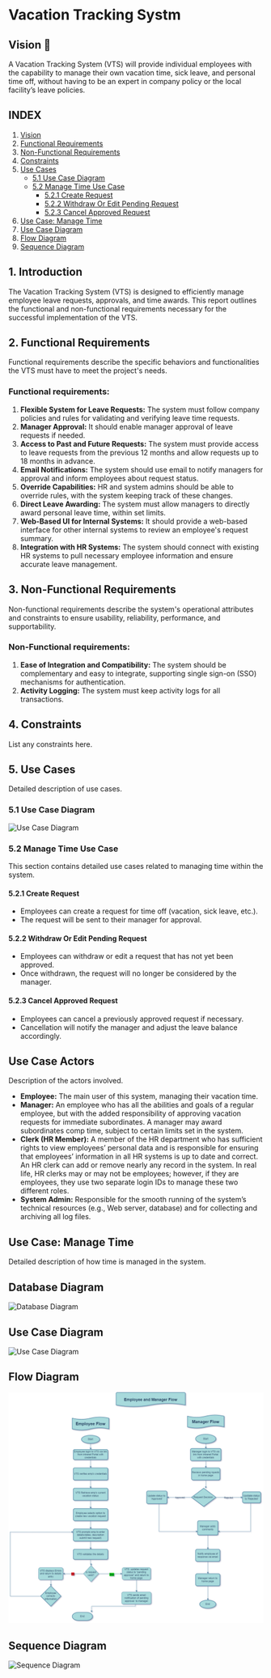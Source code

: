 # Vacation Tracking Systm

## Vision 🌟
A Vacation Tracking System (VTS) will provide individual employees with the capability to manage their own vacation time, sick leave, and personal time off, without having to be an expert in company policy or the local facility’s leave policies.

## INDEX
1. [Vision](#1-vision)
2. [Functional Requirements](#2-functional-requirements)
3. [Non-Functional Requirements](#3-non-functional-requirements)
4. [Constraints](#4-constraints)
5. [Use Cases](#5-use-cases)
   - [5.1 Use Case Diagram](#51-use-case-diagram)
   - [5.2 Manage Time Use Case](#52-manage-time-use-case)
     - [5.2.1 Create Request](#521-create-request)
     - [5.2.2 Withdraw Or Edit Pending Request](#522-withdraw-or-edit-pending-request)
     - [5.2.3 Cancel Approved Request](#523-cancel-approved-request)
4. [Use Case: Manage Time](#use-case-manage-time)
6. [Use Case Diagram](#use-case-diagram)
7. [Flow Diagram](#flow-diagram)
8. [Sequence Diagram](#sequence-diagram)

## 1. Introduction
The Vacation Tracking System (VTS) is designed to efficiently manage employee leave requests, approvals, and time awards. This report outlines the functional and non-functional requirements necessary for the successful implementation of the VTS.

## 2. Functional Requirements
Functional requirements describe the specific behaviors and functionalities the VTS must have to meet the project's needs.

### Functional requirements:
1. **Flexible System for Leave Requests:** The system must follow company policies and rules for validating and verifying leave time requests.
2. **Manager Approval:** It should enable manager approval of leave requests if needed.
3. **Access to Past and Future Requests:** The system must provide access to leave requests from the previous 12 months and allow requests up to 18 months in advance.
4. **Email Notifications:** The system should use email to notify managers for approval and inform employees about request status.
5. **Override Capabilities:** HR and system admins should be able to override rules, with the system keeping track of these changes.
6. **Direct Leave Awarding:** The system must allow managers to directly award personal leave time, within set limits.
7. **Web-Based UI for Internal Systems:** It should provide a web-based interface for other internal systems to review an employee's request summary.
8. **Integration with HR Systems:** The system should connect with existing HR systems to pull necessary employee information and ensure accurate leave management.

## 3. Non-Functional Requirements
Non-functional requirements describe the system's operational attributes and constraints to ensure usability, reliability, performance, and supportability.

### Non-Functional requirements:
1. **Ease of Integration and Compatibility:** The system should be complementary and easy to integrate, supporting single sign-on (SSO) mechanisms for authentication.
2. **Activity Logging:** The system must keep activity logs for all transactions.

## 4. Constraints
List any constraints here.

## 5. Use Cases
Detailed description of use cases.

### 5.1 Use Case Diagram
![Use Case Diagram](path-to-your-use-case-diagram-image.png)

### 5.2 Manage Time Use Case
This section contains detailed use cases related to managing time within the system.

#### 5.2.1 Create Request
- Employees can create a request for time off (vacation, sick leave, etc.).
- The request will be sent to their manager for approval.

#### 5.2.2 Withdraw Or Edit Pending Request
- Employees can withdraw or edit a request that has not yet been approved.
- Once withdrawn, the request will no longer be considered by the manager.

#### 5.2.3 Cancel Approved Request
- Employees can cancel a previously approved request if necessary.
- Cancellation will notify the manager and adjust the leave balance accordingly.

## Use Case Actors
Description of the actors involved.

- **Employee:** The main user of this system, managing their vacation time.
- **Manager:** An employee who has all the abilities and goals of a regular employee, but with the added responsibility of approving vacation requests for immediate subordinates. A manager may award subordinates comp time, subject to certain limits set in the system.
- **Clerk (HR Member):** A member of the HR department who has sufficient rights to view employees’ personal data and is responsible for ensuring that employees’ information in all HR systems is up to date and correct. An HR clerk can add or remove nearly any record in the system. In real life, HR clerks may or may not be employees; however, if they are employees, they use two separate login IDs to manage these two different roles.
- **System Admin:** Responsible for the smooth running of the system’s technical resources (e.g., Web server, database) and for collecting and archiving all log files.


## Use Case: Manage Time
Detailed description of how time is managed in the system.

## Database Diagram
![Database Diagram](https://link-to-your-image.png)

## Use Case Diagram
![Use Case Diagram](https://link-to-your-image.png)

## Flow Diagram
![Flow Diagram](Flowcharts/Flowchart%20-%20Managetime.png)

## Sequence Diagram
![Sequence Diagram](https://link-to-your-image.png)



